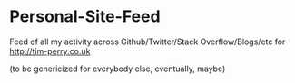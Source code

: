 Personal-Site-Feed
==================

Feed of all my activity across Github/Twitter/Stack Overflow/Blogs/etc for http://tim-perry.co.uk

(to be genericized for everybody else, eventually, maybe)
